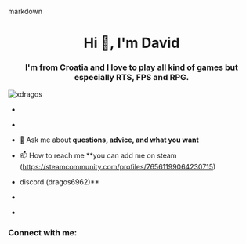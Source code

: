 markdown
<h1 align="center">Hi 👋, I'm David</h1>
<h3 align="center">I'm from Croatia and I love to play all kind of games but especially RTS, FPS and RPG.</h3>

<p align="left"> <img src="https://komarev.com/ghpvc/?username=xdragos&label=Profile%20views&color=0e75b6&style=flat" alt="xdragos" /> </p>

- ­ [­](­)

- ­ [­](­)

- 💬 Ask me about **questions, advice, and what you want**

- 📫 How to reach me **you can add me on steam (https://steamcommunity.com/profiles/76561199064230715)
- discord (dragos6962)**

- ­ [­](­)

- ­ **­**

<h3 align="left">Connect with me:</h3>
<p align="left">
</p>

